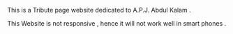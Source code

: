 This is a Tribute page website dedicated to A.P.J. Abdul Kalam .

This Website is not responsive , hence it will not work well in smart phones .
